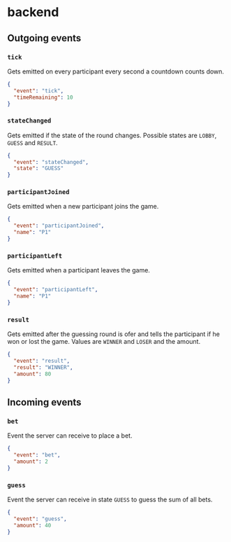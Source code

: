 # backend

## Outgoing events

### `tick`
Gets emitted on every participant every second a countdown counts down.

```json
{
  "event": "tick",
  "timeRemaining": 10
}
```

### `stateChanged`
Gets emitted if the state of the round changes. Possible states are `LOBBY`, `GUESS` and `RESULT`.

```json
{
  "event": "stateChanged",
  "state": "GUESS"
}
```

### `participantJoined`
Gets emitted when a new participant joins the game.

```json
{
  "event": "participantJoined",
  "name": "P1"
}
```

### `participantLeft`
Gets emitted when a participant leaves the game.

```json
{
  "event": "participantLeft",
  "name": "P1"
}
```

### `result`
Gets emitted after the guessing round is ofer and tells the participant if he won or lost the game. Values are `WINNER` and `LOSER` and the amount.

```json
{
  "event": "result",
  "result": "WINNER",
  "amount": 80
}
```


## Incoming events

### `bet`
Event the server can receive to place a bet.

```json
{
  "event": "bet",
  "amount": 2
}
```

### `guess`
Event the server can receive in state `GUESS` to guess the sum of all bets.

```json
{
  "event": "guess",
  "amount": 40
}
```